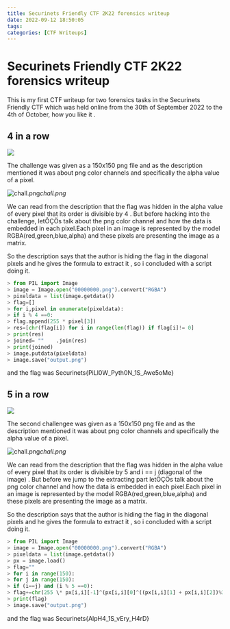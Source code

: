 ```yaml
---
title: Securinets Friendly CTF 2K22 forensics writeup
date: 2022-09-12 18:50:05
tags:
categories: [CTF Writeups]
---
```


# Securinets Friendly CTF 2K22 forensics writeup

This is my first CTF writeup for two forensics tasks in the Securinets Friendly CTF which was held online from the 30th of September 2022 to the 4th of October, how you like it .

## 4 in a row

![](https://cdn-images-1.medium.com/max/2000/1*7vuY2sZl8Hjqb4fTVpxiGA.png)

The challenge was given as a 150x150 png file and as the description mentioned it was about png color channels and specifically the alpha value of a pixel.

![chall.png](https://cdn-images-1.medium.com/max/2000/1*ssQVJYvTf-gig6y0knbCEQ.png)_chall.png_

We can read from the description that the flag was hidden in the alpha value of every pixel that its order is divisible by 4 . But before hacking into the challenge, letÔÇÖs talk about the png color channel and how the data is embedded in each pixel.Each pixel in an image is represented by the model RGBA(red,green,blue,alpha) and these pixels are presenting the image as a matrix.

So the description says that the author is hiding the flag in the diagonal pixels and he gives the formula to extract it , so i concluded with a script doing it.

```python
> from PIL import Image
> image = Image.open("00000000.png").convert("RGBA")
> pixeldata = list(image.getdata())
> flag=[]
> for i,pixel in enumerate(pixeldata):
> if i % 4 ==0:
> flag.append(255 * pixel[3])
> res=[chr(flag[i]) for i in range(len(flag)) if flag[i]!= 0]
> print(res)
> joined= ""    .join(res)
> print(joined)
> image.putdata(pixeldata)
> image.save("output.png")
```

and the flag was Securinets{PiLl0W_Pyth0N_1S_Awe5oMe}

## 5 in a row

![](https://cdn-images-1.medium.com/max/2000/1*xyEp9a9bkLcQFylZGVhUNg.png)

The second challengee was given as a 150x150 png file and as the description mentioned it was about png color channels and specifically the alpha value of a pixel.

![chall.png](https://cdn-images-1.medium.com/max/2000/1*ssQVJYvTf-gig6y0knbCEQ.png)_chall.png_

We can read from the description that the flag was hidden in the alpha value of every pixel that its order is divisible by 5 and i == j (diagonal of the image) . But before we jump to the extracting part letÔÇÖs talk about the png color channel and how the data is embedded in each pixel.Each pixel in an image is represented by the model RGBA(red,green,blue,alpha) and these pixels are presenting the image as a matrix.

So the description says that the author is hiding the flag in the diagonal pixels and he gives the formula to extract it , so i concluded with a script doing it.

```python
> from PIL import Image
> image = Image.open("00000000.png").convert("RGBA")
> pixeldata = list(image.getdata())
> px = image.load()
> flag=""
> for i in range(150):
> for j in range(150):
> if (i==j) and (i % 5 ==0):
> flag+=chr(255 \* px[i,i][-1]^(px[i,i][0]^((px[i,i][1] + px[i,i][2])%3)))
> print(flag)
> image.save("output.png")
```

and the flag was Securinets{AlpH4_1S_vEry_H4rD}
